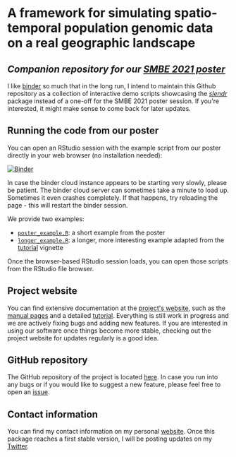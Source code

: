 # A framework for simulating spatio-temporal population genomic data on a real geographic landscape

## *Companion repository for our [SMBE 2021 poster](SMBE2021_poster.pdf)*

I like [binder](http://mybinder.org) so much that in the long run, I intend to maintain this Github repository as a collection of interactive demo scripts showcasing the [_slendr_](https://bodkan.net/slendr) package instead of a one-off for the SMBE 2021 poster session. If you're interested, it might make sense to come back for later updates.

## Running the code from our poster

You can open an RStudio session with the example script from our poster directly in your web browser (no installation needed):

[![Binder](http://mybinder.org/badge.svg)](http://beta.mybinder.org/v2/gh/bodkan/smbe2021/main?urlpath=rstudio)

In case the binder cloud instance appears to be starting very slowly, please be patient. The binder cloud server can sometimes take a minute to load up. Sometimes it even crashes completely. If that happens, try reloading the page - this will restart the binder session.

We provide two examples:

- [`poster_example.R`](poster_example.R): a short example from the poster
- [`longer_example.R`](longer_example.R): a longer, more interesting example adapted from the [tutorial](https://bodkan.net/slendr/articles/tutorial.html) vignette

Once the browser-based RStudio session loads, you can open those scripts from the RStudio file browser.

## Project website

You can find extensive documentation at the [project's website](https://bodkan.net/slendr), such as the [manual pages](https://bodkan.net/slendr/reference/index.html) and a detailed [tutorial](https://bodkan.net/slendr/articles/tutorial.html). Everything is still work in progress and we are actively fixing bugs and adding new features. If you are interested in using our software once things become more stable, checking out the project website for updates regularly is a good idea.

## GitHub repository

The GitHub repository of the project is located [here](https://github.com/bodkan/slendr). In case you run into any bugs or if you would like to suggest a new feature, please feel free to open an [issue](https://github.com/bodkan/slendr/issues).

## Contact information

You can find my contact information on my personal [website](https://bodkan.net). Once this package reaches a first stable version, I will be posting updates on my [Twitter](https://twitter.com/fleventy5).
